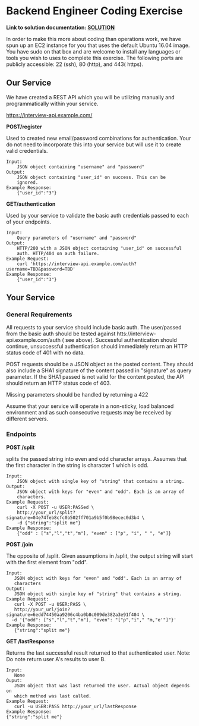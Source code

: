# Backend Engineer Coding Exercise

**__Link to solution documentation: [SOLUTION](README-solution.md)__**

In order to make this more about coding than operations work, we have
spun up an EC2 instance for you that uses the default Ubuntu 16.04
image. You have sudo on that box and are welcome to install any
languages or tools you wish to uses to complete this exercise.  The
following ports are publicly accessible: 22 (ssh), 80 (http), and 443(
https).


## Our Service

We have created a REST API which you will be utilizing manually and
programmatically within your service.

https://interview-api.example.com/

**POST/register**

Used to created new email/password combinations for authentication.
Your do not need to incorporate this into your service but will use it
to create valid credentials.
```
Input:
    JSON object containing "username" and "password"
Output:
    JSON object containing "user_id" on success. This can be
    ignored.
Example Response:
    {"user_id":"3"}
```

**GET/authentication**

Used by your service to validate the basic auth credentials passed to
each of your endpoints.
```
Input:
    Query parameters of "username" and "password"
Output:
    HTTP/200 with a JSON object containing "user_id" on successful
    auth. HTTP/404 on auth failure.
Example Request:
    curl 'https://interview-api.example.com/auth?username=TBD&password=TBD'
Example Response:
    {"user_id":"3"}
```

## Your Service

### General Requirements

All requests to your service should include basic auth. The
user/passed from the basic auth should be tested against
htts://interview-api.example.com/auth ( see above). Successful
authentication should continue, unsuccessful authentication should
immediately return an HTTP status code of 401 with no data.

POST requests should be a JSON object as the posted content.  They
should also include a SHA1 signature of the content passed in
"signature" as query parameter.  If the SHA1 passed is not valid for
the content posted, the API should return an HTTP status code of 403.

Missing parameters should be handled by returning a 422

Assume that your service will operate in a non-sticky, load balanced
environment and as such consecutive requests may be received by
different servers.

### Endpoints

**POST /split**

splits the passed string into even and odd character arrays. Assumes
that the first character in the string is character 1 which is odd.
```
Input:
    JSON object with single key of "string" that contains a string.
Output:
    JSON object with keys for "even" and "odd". Each is an array of
    characters.
Example Request:
    curl -X POST -u USER:PASSed \
    http://your_url/split?signature=04e74feb8cfc0b502ff701a9b5f0b98ecec0d3b4 \
    -d {"string":"split me"}
Example Response:
    {"odd" : ["s","l","t","m"], "even" : ["p", "i", " ", "e"]}
```

**POST /join**

The opposite of /split. Given assumptions in /split, the output
string will start with the first element from "odd".
```
Input:
   JSON object with keys for "even" and "odd". Each is an array of
   characters
Output:
   JSON object with single key of "string" that contains a string.
Example Request:
   curl -X POST -u USER:PASS \
   http://your_url/join?signature=6edd74450aa9206c4ba0b8c009de382a3e91f404 \
  -d '{"odd": ["s","l","t","m"], "even": "["p","i"," "m,"e'"]"}'
Example Response:
   {"string":"split me"}
```
**GET /lastResponse**

Returns the last successful result returned to that
authenticated user.
Note: Do note return user A's results to user B.
```
Input:
   None
Ouput:
   JSON object that was last returned the user. Actual object depends on
   which method was last called.
Example Request:
   curl -u USER:PASS http://your_url/lastResponse
Example Response:
{"string":"split me"}
```